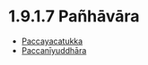 # 1.9.1.7 Pañhāvāra

* [Paccayacatukka](1.9.1.7/Paccayacatukka.md)
* [Paccanīyuddhāra](1.9.1.7/Paccaniyuddhara.md)
